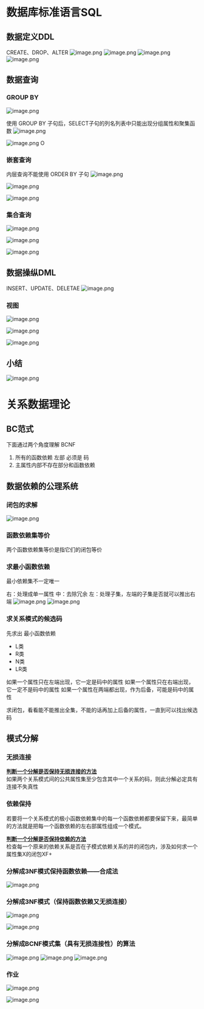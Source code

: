 # 数据库标准语言SQL
## 数据定义DDL
CREATE、DROP、ALTER
![image.png](https://bu.dusays.com/2023/10/15/652c0a35a7e5c.png)
![image.png](https://bu.dusays.com/2023/10/15/652c0b23e20be.png)
![image.png](https://bu.dusays.com/2023/10/15/652c0c5e89ba7.png)
![image.png](https://bu.dusays.com/2023/10/15/652c0be326946.png)





## 数据查询
### GROUP BY
![image.png](https://bu.dusays.com/2023/09/30/651799198791e.png)


使用 GROUP BY 子句后，SELECT子句的列名列表中只能出现分组属性和聚集函数
![image.png](https://bu.dusays.com/2023/09/30/651795c94cf97.png)

![image.png](https://bu.dusays.com/2023/09/30/651798d8cf968.png)
O

### 嵌套查询
内层查询不能使用 ORDER BY 子句
![image.png](https://bu.dusays.com/2023/09/30/651799d91b340.png)

![image.png](https://bu.dusays.com/2023/09/30/6517a089ab763.png)

![image.png](https://bu.dusays.com/2023/09/30/6517a0453ffab.png)
### 集合查询
![image.png](https://bu.dusays.com/2023/09/30/6517a10243790.png)

![image.png](https://bu.dusays.com/2023/09/30/6517a1d16eeae.png)

![image.png](https://bu.dusays.com/2023/09/30/6517a37a6f797.png)

## 数据操纵DML
INSERT、UPDATE、DELETAE
![image.png](https://bu.dusays.com/2023/10/16/652c1428a84e3.png)


### 视图
![image.png](https://bu.dusays.com/2023/09/30/6517a53a4c4fe.png)


![image.png](https://bu.dusays.com/2023/09/30/6517a517b4f5f.png)

![image.png](https://bu.dusays.com/2023/09/30/6517a6401e0fe.png)

## 小结
![image.png](https://bu.dusays.com/2023/09/30/6517a6e45b141.png)

# 关系数据理论
## BC范式
下面通过两个角度理解 BCNF 
1. 所有的函数依赖 左部 必须是 码
2. 主属性内部不存在部分和函数依赖

## 数据依赖的公理系统
### 闭包的求解
![image.png](https://bu.dusays.com/2023/09/30/6517f74b74124.png)

### 函数依赖集等价
两个函数依赖集等价是指它们的闭包等价

### **求最小函数依赖** 

最小依赖集不一定唯一

右：处理成单一属性
中：去除冗余
左：处理子集，左端的子集是否就可以推出右端
![image.png](https://bu.dusays.com/2023/10/09/6523a3329ab4b.png)
![image.png](https://bu.dusays.com/2023/09/30/6517fbe7663e5.png)

### 求关系模式的候选码
先求出 最小函数依赖

- L类
- R类
- N类
- LR类

如果一个属性只在左端出现，它一定是码中的属性
如果一个属性只在右端出现，它一定不是码中的属性
如果一个属性在两端都出现，作为后备，可能是码中的属性

求闭包，看看能不能推出全集，不能的话再加上后备的属性，一直到可以找出候选码

## 模式分解
### 无损连接
<u>**判断一个分解是否保持无损连接的方法**</u>  
如果两个关系模式间的公共属性集至少包含其中一个关系的码，则此分解必定具有连接不失真性


### 依赖保持
若要将一个关系模式的极小函数依赖集中的每一个函数依赖都要保留下来，最简单的方法就是把每一个函数依赖的左右部属性组成一个模式。

<u>**判断一个分解是否保持依赖的方法**</u>  
检查每一个原来的依赖关系是否在子模式依赖关系的并的闭包内，涉及如何求一个属性集X的闭包XF+

### 分解成3NF模式保持函数依赖——合成法
![image.png](https://bu.dusays.com/2023/10/08/652242bd3a017.png)

### 分解成3NF模式（保持函数依赖又无损连接）
![image.png](https://bu.dusays.com/2023/10/08/65224423b028a.png)

![image.png](https://bu.dusays.com/2023/10/08/65224598b1600.png)

### **分解成BCNF模式集（具有无损连接性）的算法**
![image.png](https://bu.dusays.com/2023/10/08/65225154e52d3.png)
![image.png](https://bu.dusays.com/2023/10/08/6522537fe5cd6.png)
![image.png](https://bu.dusays.com/2023/10/08/6522524f8efcb.png)

### 作业
![image.png](https://bu.dusays.com/2023/10/08/65223fe5d2f8d.png)

![image.png](https://bu.dusays.com/2023/10/08/65223ffc8308e.png)

